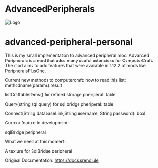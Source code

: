 # AdvancedPeripherals

![Logo](https://www.bisecthosting.com/images/CF/Advanced_Peripherals/BH_AP_Header.png "Logo")

# advanced-peripheral-personal

This is my small implementation to advanced peripheral mod. Advanced Peripherals is a mod that adds many useful extensions for ComputerCraft. The mod aims to add features that were
available in 1.12.2 of mods like PeripheralsPlusOne.


Current new methods to computercraft:
how to read this list: methodname(params):result

listCraftableItems() for refined storage pheriperal: table 

Query(string sql query) for sql bridge pheriperal: table

Connect(String databaseLink,String username, String password): bool

Current feature in development:

sqlBridge peripheral 

What we need at this moment:

A texture for SqlBridge peripheral

Original Documentation: https://docs.srendi.de

